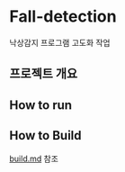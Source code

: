 # Fall-detection
낙상감지 프로그램 고도화 작업

## 프로젝트 개요

## How to run

## How to Build
[build.md](./docs/manual/build.md) 참조
